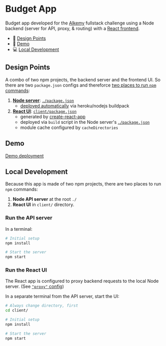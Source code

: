 # Budget App

Budget app developed for the [Alkemy](https://www.alkemy.org/) fullstack challenge using a Node backend (server for API, proxy, & routing) with a [React frontend](https://github.com/facebookincubator/create-react-app).

* 📐 [Design Points](#user-content-design-points)
* 🕺 [Demo](#user-content-demo)
* 💻 [Local Development](#user-content-local-development)

## Design Points

A combo of two npm projects, the backend server and the frontend UI. So there are two `package.json` configs and thereforce [two places to run `npm` commands](#user-content-local-development):

  1. [**Node server**](server/): [`./package.json`](package.json)
      * [deployed automatically](https://devcenter.heroku.com/categories/deployment) via heroku/nodejs buildpack
  2. [**React UI**](client/): [`client/package.json`](client/package.json)
      * generated by [create-react-app](https://github.com/facebookincubator/create-react-app)
      * deployed via `build` script in the Node server's [`./package.json`](package.json)
      * module cache configured by `cacheDirectories`

## Demo

[Demo deployment](https://serene-inlet-59029.herokuapp.com/)

## Local Development

Because this app is made of two npm projects, there are two places to run `npm` commands:

1. **Node API server** at the root `./`
1. **React UI** in `client/` directory.

### Run the API server

In a terminal:

```bash
# Initial setup
npm install

# Start the server
npm start
```

### Run the React UI

The React app is configured to proxy backend requests to the local Node server. (See [`"proxy"` config](client/package.json))

In a separate terminal from the API server, start the UI:

```bash
# Always change directory, first
cd client/

# Initial setup
npm install

# Start the server
npm start
```